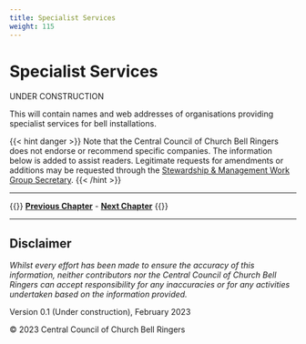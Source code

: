 ```yaml
---
title: Specialist Services
weight: 115
---
```


# Specialist Services


UNDER CONSTRUCTION

This will contain names and web addresses of organisations providing specialist services for bell installations.

{{< hint danger >}}
Note that the Central Council of Church Bell Ringers does not endorse or recommend specific companies. The information below is added to assist readers. Legitimate requests for amendments or additions may be requested through the [Stewardship & Management Work Group Secretary](smSec@cccbr.org.uk).
{{< /hint >}}

----

{{<hint info>}}
**[Previous Chapter](../110-project-completion/)** - **[Next Chapter](../120-glossary/)**
{{</hint>}}

----

## Disclaimer
 
*Whilst every effort has been made to ensure the accuracy of this information, neither contributors nor the Central Council of Church Bell Ringers can accept responsibility for any inaccuracies or for any activities undertaken based on the information provided.*

Version 0.1 (Under construction), February 2023

© 2023 Central Council of Church Bell Ringers
